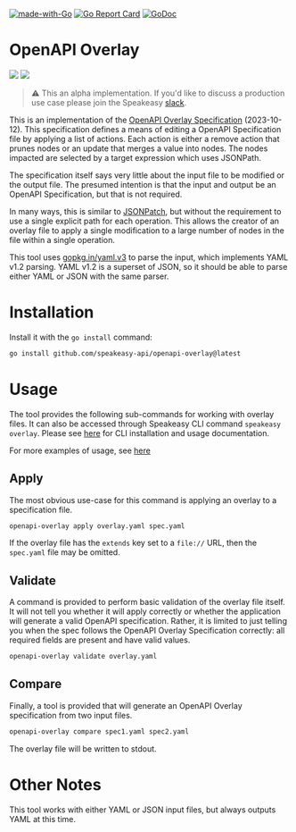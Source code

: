 [![made-with-Go](https://img.shields.io/badge/Made%20with-Go-1f425f.svg)](https://go.dev/)
[![Go Report Card](https://goreportcard.com/badge/github.com/speakeasy-api/openapi-overlay)](https://goreportcard.com/report/github.com/speakeasy-api/openapi-overlay)
[![GoDoc](https://godoc.org/github.com/speakeasy-api/openapi-overlay?status.svg)](https://godoc.org/github.com/speakeasy-api/openapi-overlay)


# OpenAPI Overlay

<a href="https://speakeasy.com/openapi/overlays"><img src="https://custom-icon-badges.demolab.com/badge/-Overlay%20Reference-212015?style=for-the-badge&logoColor=FBE331&logo=speakeasy&labelColor=545454" /></a>
<a href="https://join.slack.com/t/speakeasy-dev/shared_invite/zt-1cwb3flxz-lS5SyZxAsF_3NOq5xc8Cjw"><img src="https://img.shields.io/static/v1?label=Slack&message=Join&color=7289da&style=for-the-badge" /></a>

> ⚠️ This an alpha implementation. If you'd like to discuss a production use case please join the Speakeasy [slack](https://join.slack.com/t/speakeasy-dev/shared_invite/zt-1df0lalk5-HCAlpcQiqPw8vGukQWhexw).

This is an implementation of the [OpenAPI Overlay
Specification](https://github.com/OAI/Overlay-Specification/blob/3f398c6/versions/1.0.0.md)
(2023-10-12). This specification defines a means of editing a OpenAPI
Specification file by applying a list of actions. Each action is either a remove
action that prunes nodes or an update that merges a value into nodes. The nodes
impacted are selected by a target expression which uses JSONPath.

The specification itself says very little about the input file to be modified or
the output file. The presumed intention is that the input and output be an
OpenAPI Specification, but that is not required.

In many ways, this is similar to [JSONPatch](https://jsonpatch.com/), but
without the requirement to use a single explicit path for each operation. This
allows the creator of an overlay file to apply a single modification to a large
number of nodes in the file within a single operation.

This tool uses [gopkg.in/yaml.v3](https://pkg.go.dev/gopkg.in/yaml.v3) to parse
the input, which implements YAML v1.2 parsing. YAML v1.2 is a superset of JSON,
so it should be able to parse either YAML or JSON with the same parser.

# Installation

Install it with the `go install` command:

```sh
go install github.com/speakeasy-api/openapi-overlay@latest
```

# Usage

The tool provides the following sub-commands for working with overlay files. It can also be accessed through Speakeasy CLI command `speakeasy overlay`. Please see [here](https://www.speakeasyapi.dev/docs/speakeasy-cli/overlay/README) for CLI installation and usage documentation. 

For more examples of usage, see [here](https://www.speakeasyapi.dev/docs/openapi/overlays)

## Apply

The most obvious use-case for this command is applying an overlay to a specification file.

```sh
openapi-overlay apply overlay.yaml spec.yaml
```

If the overlay file has the `extends` key set to a `file://` URL, then the `spec.yaml` file may be omitted.

## Validate

A command is provided to perform basic validation of the overlay file itself. It will not tell you whether it will apply correctly or whether the application will generate a valid OpenAPI specification. Rather, it is limited to just telling you when the spec follows the OpenAPI Overlay Specification correctly: all required fields are present and have valid values.

```sh
openapi-overlay validate overlay.yaml
```

## Compare

Finally, a tool is provided that will generate an OpenAPI Overlay specification from two input files.

```sh
openapi-overlay compare spec1.yaml spec2.yaml
```

The overlay file will be written to stdout.

# Other Notes

This tool works with either YAML or JSON input files, but always outputs YAML at this time.
